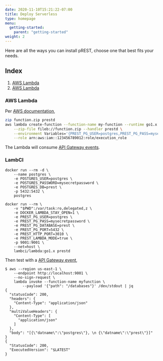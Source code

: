 ```yaml
---
date: 2020-11-10T15:21:22-07:00
title: Deploy Serverless
type: homepage
menu:
  getting-started:
    parent: "getting-started"
weight: 2
---
```


Here are all the ways you can install pREST, choose one that best fits your needs.

## Index

1. [AWS Lambda](/getting-started/deploy-serverless/#aws-lambda)
1. [AWS Lambda](/getting-started/deploy-serverless/#aws-lambda)

### AWS Lambda

Per [AWS documentation](https://docs.aws.amazon.com/lambda/latest/dg/golang-package.html),

```sh
zip function.zip prestd
aws lambda create-function --function-name my-function --runtime go1.x \
    --zip-file fileb://function.zip --handler prestd \
    --environment Variables='{PREST_PG_USER=postgres,PREST_PG_PASS=mysecretpassword,PREST_PG_DATABASE=prest,PREST_PG_PORT=5432,PREST_HTTP_PORT=3010,PREST_LAMBDA_MODE=true}' \
    --role arn:aws:iam::123456789012:role/execution_role
```

The Lambda will consume [API Gateway events](https://github.com/awsdocs/aws-lambda-developer-guide/blob/master/sample-apps/nodejs-apig/event.json).

### LambCI

```
docker run --rm -d \
    --name postgres \
    -e POSTGRES_USER=postgres \
    -e POSTGRES_PASSWORD=mysecretpassword \
    -e POSTGRES_DB=prest \
    -p 5432:5432 \
    postgres

docker run --rm \
    -v "$PWD":/var/task:ro,delegated,z \
    -e DOCKER_LAMBDA_STAY_OPEN=1 \
    -e PREST_PG_USER=postgres \
    -e PREST_PG_PASS=mysecretpassword \
    -e PREST_PG_DATABASE=prest \
    -e PREST_PG_PORT=5432 \
    -e PREST_HTTP_PORT=3010 \
    -e PREST_LAMBDA_MODE=true \
    -p 9001:9001 \
    --net=host \
    lambci/lambda:go1.x prestd
```

Then test with a [API Gateway event](https://github.com/awsdocs/aws-lambda-developer-guide/blob/master/sample-apps/nodejs-apig/event.json),
```
$ aws --region us-east-1 \
    --endpoint http://localhost:9001 \
    --no-sign-request \
    lambda invoke --function-name myfunction \
        --payload '{"path": "/databases"}' /dev/stdout | jq
{
  "statusCode": 200,
  "headers": {
    "Content-Type": "application/json"
  },
  "multiValueHeaders": {
    "Content-Type": [
      "application/json"
    ]
  },
  "body": "[{\"datname\":\"postgres\"}, \n {\"datname\":\"prest\"}]"
}
{
  "StatusCode": 200,
  "ExecutedVersion": "$LATEST"
}
```